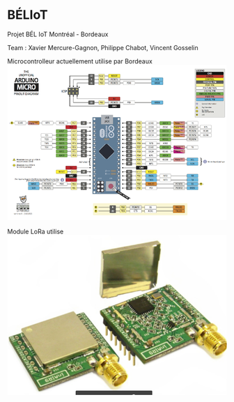 # BÉLIoT
Projet BÉL IoT Montréal - Bordeaux

Team : Xavier Mercure-Gagnon, Philippe Chabot, Vincent Gosselin

Microcontrolleur actuellement utilise par Bordeaux
![alt tag](https://github.com/ele795/beliot/blob/master/images/micro_pinout.png)

Module LoRa utilise
![alt tag](https://github.com/ele795/beliot/blob/master/images/modtronix_InAir9B.png)



